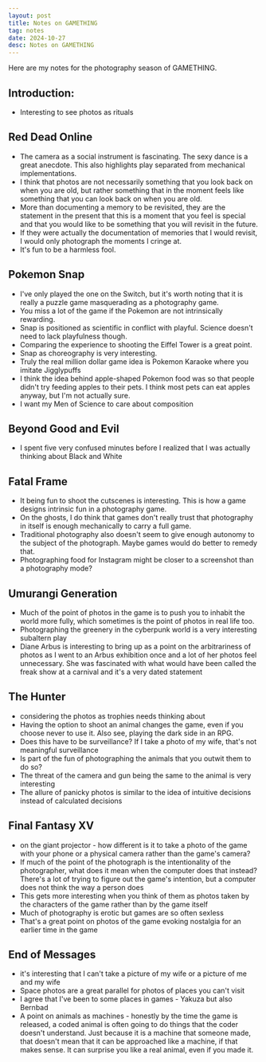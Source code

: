 ```yaml
---
layout: post
title: Notes on GAMETHING
tag: notes
date: 2024-10-27
desc: Notes on GAMETHING
---
```


Here are my notes for the photography season of GAMETHING.

## Introduction:

- Interesting to see photos as rituals

## Red Dead Online

- The camera as a social instrument is fascinating. The sexy dance is a great anecdote. This also highlights play separated from mechanical implementations.
- I think that photos are not necessarily something that you look back on when you are old, but rather something that in the moment feels like something that you can look back on when you are old.
- More than documenting a memory to be revisited, they are the statement in the present that this is a moment that you feel is special and that you would like to be something that you will revisit in the future.
- If they were actually the documentation of memories that I would revisit, I would only photograph the moments I cringe at.
- It's fun to be a harmless fool.

## Pokemon Snap

- I've only played the one on the Switch, but it's worth noting that it is really a puzzle game masquerading as a photography game.
- You miss a lot of the game if the Pokemon are not intrinsically rewarding.
- Snap is positioned as scientific in conflict with playful. Science doesn't need to lack playfulness though.
- Comparing the experience to shooting the Eiffel Tower is a great point.
- Snap as choreography is very interesting.
- Truly the real million dollar game idea is Pokemon Karaoke where you imitate Jigglypuffs
- I think the idea behind apple-shaped Pokemon food was so that people didn't try feeding apples to their pets. I think most pets can eat apples anyway, but I'm not actually sure.
- I want my Men of Science to care about composition

## Beyond Good and Evil

- I spent five very confused minutes before I realized that I was actually thinking about Black and White

## Fatal Frame

- It being fun to shoot the cutscenes is interesting. This is how a game designs intrinsic fun in a photography game.
- On the ghosts, I do think that games don't really trust that photography in itself is enough mechanically to carry a full game.
- Traditional photography also doesn't seem to give enough autonomy to the subject of the photograph. Maybe games would do better to remedy that.
- Photographing food for Instagram might be closer to a screenshot than a photography mode?

## Umurangi Generation

- Much of the point of photos in the game is to push you to inhabit the world more fully, which sometimes is the point of photos in real life too.
- Photographing the greenery in the cyberpunk world is a very interesting subaltern play
- Diane Arbus is interesting to bring up as a point on the arbitrariness of photos as I went to an Arbus exhibition once and a lot of her photos feel unnecessary. She was fascinated with what would have been called the freak show at a carnival and it's a very dated statement

## The Hunter 

- considering the photos as trophies needs thinking about
- Having the option to shoot an animal changes the game, even if you choose never to use it. Also see, playing the dark side in an RPG.
- Does this have to be surveillance? If I take a photo of my wife, that's not meaningful surveillance
- Is part of the fun of photographing the animals that you outwit them to do so?
- The threat of the camera and gun being the same to the animal is very interesting
- The allure of panicky photos is similar to the idea of intuitive decisions instead of calculated decisions

## Final Fantasy XV

- on the giant projector - how different is it to take a photo of the game with your phone or a physical camera rather than the game's camera?
- If much of the point of the photograph is the intentionality of the photographer, what does it mean when the computer does that instead? There's a lot of trying to figure out the game's intention, but a computer does not think the way a person does
- This gets more interesting when you think of them as photos taken by the characters of the game rather than by the game itself
- Much of photography is erotic but games are so often sexless
- That's a great point on photos of the game evoking nostalgia for an earlier time in the game

## End of Messages

- it's interesting that I can't take a picture of my wife or a picture of me and my wife
- Space photos are a great parallel for photos of places you can't visit
- I agree that I've been to some places in games - Yakuza but also Bernbad
- A point on animals as machines - honestly by the time the game is released, a coded animal is often going to do things that the coder doesn't understand. Just because it is a machine that someone made, that doesn't mean that it can be approached like a machine, if that makes sense. It can surprise you like a real animal, even if you made it.